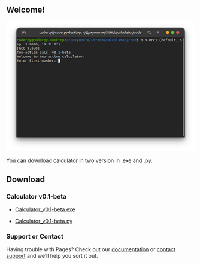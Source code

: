 ## Welcome!

![Calculator.py screenshot](/images/screenshot.png)

You can download calculator in two version in .exe and .py.

## Download

### Calculator v0.1-beta

- [Calculator_v0.1-beta.exe](https://github.com/CoderPY4/calculator/releases/download/v0.1-beta/Calculator_v0.1-beta.exe)

- [Calculator_v0.1-beta.py](https://github.com/CoderPY4/calculator/releases/download/v0.1-beta/calculator.py)

### Support or Contact

Having trouble with Pages? Check out our [documentation](https://docs.github.com/categories/github-pages-basics/) or [contact support](https://github.com/contact) and we’ll help you sort it out.

